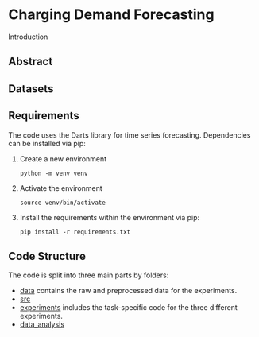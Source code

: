 # Charging Demand Forecasting
Introduction

## Abstract 
  
## Datasets

## Requirements

The code uses the Darts library for time series forecasting. Dependencies can be installed via pip:

1. Create a new environment
   ```setup
   python -m venv venv
   ```
   
2. Activate the environment
   ```setup
   source venv/bin/activate
   ```
   
3. Install the requirements within the environment via pip:
   ```setup
   pip install -r requirements.txt
   ```

## Code Structure

The code is split into three main parts by folders:
* [data](data/) contains the raw and preprocessed data for the experiments.
* [src](src/) 
* [experiments](experiments/) includes the task-specific code for the three different experiments.
* [data_analysis](data_analysis/) 





